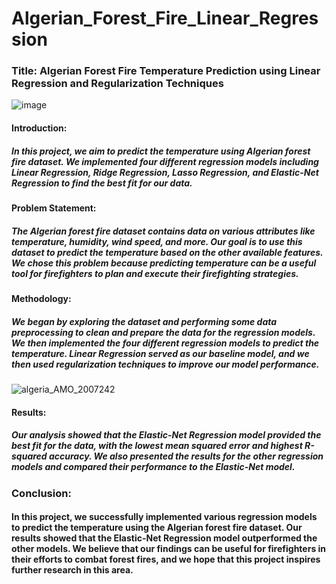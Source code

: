 # Algerian_Forest_Fire_Linear_Regression

### Title: Algerian Forest Fire Temperature Prediction using Linear Regression and Regularization Techniques
![image](https://user-images.githubusercontent.com/112232080/233289029-f3c96104-dfd2-48d7-80f4-3995a36966e5.png)




#### Introduction:

##### In this project, we aim to predict the temperature using Algerian forest fire dataset. We implemented four different regression models including Linear Regression, Ridge Regression, Lasso Regression, and Elastic-Net Regression to find the best fit for our data.

#### Problem Statement:

##### The Algerian forest fire dataset contains data on various attributes like temperature, humidity, wind speed, and more. Our goal is to use this dataset to predict the temperature based on the other available features. We chose this problem because predicting temperature can be a useful tool for firefighters to plan and execute their firefighting strategies.


#### Methodology:

##### We began by exploring the dataset and performing some data preprocessing to clean and prepare the data for the regression models. We then implemented the four different regression models to predict the temperature. Linear Regression served as our baseline model, and we then used regularization techniques to improve our model performance.

![algeria_AMO_2007242](https://user-images.githubusercontent.com/112232080/233289742-bb26aad7-f03f-4065-9468-599844bdb270.jpg)


#### Results:

##### Our analysis showed that the Elastic-Net Regression model provided the best fit for the data, with the lowest mean squared error and highest R-squared accuracy. We also presented the results for the other regression models and compared their performance to the Elastic-Net model.

### Conclusion:

#### In this project, we successfully implemented various regression models to predict the temperature using the Algerian forest fire dataset. Our results showed that the Elastic-Net Regression model outperformed the other models. We believe that our findings can be useful for firefighters in their efforts to combat forest fires, and we hope that this project inspires further research in this area.
